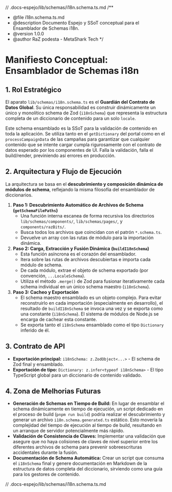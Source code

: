 // .docs-espejo/lib/schemas/i18n.schema.ts.md
/\*\*

- @file i18n.schema.ts.md
- @description Documento Espejo y SSoT conceptual para el Ensamblador de Schemas i18n.
- @version 1.0.0
- @author RaZ podesta - MetaShark Tech
  \*/

# Manifiesto Conceptual: Ensamblador de Schemas i18n

## 1. Rol Estratégico

El aparato `lib/schemas/i18n.schema.ts` es el **Guardián del Contrato de Datos Global**. Su única responsabilidad es construir dinámicamente un único y monolítico schema de Zod (`i18nSchema`) que representa la estructura completa de un diccionario de contenido para un solo `locale`.

Este schema ensamblado es la SSoT para la validación de contenido en toda la aplicación. Se utiliza tanto en el `getDictionary` del portal como en el `processCampaignData` de las campañas para garantizar que cualquier contenido que se intente cargar cumpla rigurosamente con el contrato de datos esperado por los componentes de UI. Falla la validación, falla el build/render, previniendo así errores en producción.

## 2. Arquitectura y Flujo de Ejecución

La arquitectura se basa en el **descubrimiento y composición dinámica de módulos de schema**, reflejando la misma filosofía del ensamblador de diccionarios.

1.  **Paso 1: Descubrimiento Automático de Archivos de Schema (`getSchemaFilePaths`)**
    - Una función interna escanea de forma recursiva los directorios `lib/schemas/components/`, `lib/schemas/pages/`, y `components/razBits/`.
    - Busca todos los archivos que coincidan con el patrón `*.schema.ts`.
    - Devuelve un array con las rutas de módulo para la importación dinámica.
2.  **Paso 2: Carga, Extracción y Fusión Dinámica (`buildI18nSchema`)**
    - Esta función asíncrona es el corazón del ensamblador.
    - Itera sobre las rutas de archivos descubiertas e importa cada módulo de schema.
    - De cada módulo, extrae el objeto de schema exportado (por convención, `...LocaleSchema`).
    - Utiliza el método `.merge()` de Zod para fusionar iterativamente cada schema individual en un único schema maestro (`i18nSchema`).
3.  **Paso 3: Cacheo y Exportación**
    - El schema maestro ensamblado es un objeto complejo. Para evitar reconstruirlo en cada importación (especialmente en desarrollo), el resultado de `buildI18nSchema` se invoca una vez y se exporta como una constante (`i18nSchema`). El sistema de módulos de Node.js se encarga de cachear esta constante.
    - Se exporta tanto el `i18nSchema` ensamblado como el tipo `Dictionary` inferido de él.

## 3. Contrato de API

- **Exportación principal:** `i18nSchema: z.ZodObject<...>` - El schema de Zod final y ensamblado.
- **Exportación de tipo:** `Dictionary: z.infer<typeof i18nSchema>` - El tipo TypeScript global para un diccionario de contenido validado.

## 4. Zona de Melhorias Futuras

- **Generación de Schemas en Tiempo de Build:** En lugar de ensamblar el schema dinámicamente en tiempo de ejecución, un script dedicado en el proceso de build (`pnpm run build`) podría realizar el descubrimiento y generar un archivo `i18n.schema.generated.ts` estático. Esto movería la complejidad del tiempo de ejecución al tiempo de build, resultando en un arranque de servidor potencialmente más rápido.
- **Validación de Consistencia de Claves:** Implementar una validación que asegure que no haya colisiones de claves de nivel superior entre los diferentes archivos de schema para prevenir sobreescrituras accidentales durante la fusión.
- **Documentación de Schema Automática:** Crear un script que consuma el `i18nSchema` final y genere documentación en Markdown de la estructura de datos completa del diccionario, sirviendo como una guía para los gestores de contenido.

// .docs-espejo/lib/schemas/i18n.schema.ts.md
